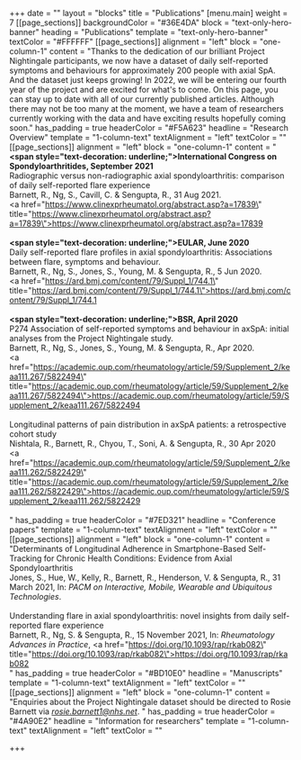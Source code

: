 +++
date = ""
layout = "blocks"
title = "Publications"
[menu.main]
weight = 7
[[page_sections]]
backgroundColor = "#36E4DA"
block = "text-only-hero-banner"
heading = "Publications"
template = "text-only-hero-banner"
textColor = "#FFFFFF"
[[page_sections]]
alignment = "left"
block = "one-column-1"
content = "Thanks to the dedication of our brilliant Project Nightingale participants, we now have a dataset of daily self-reported symptoms and behaviours for approximately 200 people with axial SpA. And the dataset just keeps growing! In 2022, we will be entering our fourth year of the project and are excited for what's to come. On this page, you can stay up to date with all of our currently published articles. Although there may not be too many at the moment, we have a team of researchers currently working with the data and have exciting results hopefully coming soon."
has_padding = true
headerColor = "#F5A623"
headline = "Research Overview"
template = "1-column-text"
textAlignment = "left"
textColor = ""
[[page_sections]]
alignment = "left"
block = "one-column-1"
content = "<strong><span style=\"text-decoration: underline;\">International Congress on Spondyloarthritides, September 2021</span></strong><br>Radiographic versus non-radiographic axial spondyloarthritis: comparison of daily self-reported flare experience<br>Barnett, R., Ng, S., Cavill, C. &amp; Sengupta, R., 31 Aug 2021. <br><a href=\"https://www.clinexprheumatol.org/abstract.asp?a=17839\" title=\"https://www.clinexprheumatol.org/abstract.asp?a=17839\">https://www.clinexprheumatol.org/abstract.asp?a=17839</a> <br><br><strong><span style=\"text-decoration: underline;\">EULAR, June 2020</span></strong><br>Daily self-reported flare profiles in axial spondyloarthritis: Associations between flare, symptoms and behaviour. <br>Barnett, R., Ng, S., Jones, S., Young, M. &amp; Sengupta, R., 5 Jun 2020.<br><a href=\"https://ard.bmj.com/content/79/Suppl_1/744.1\" title=\"https://ard.bmj.com/content/79/Suppl_1/744.1\">https://ard.bmj.com/content/79/Suppl_1/744.1</a><br><br><strong><span style=\"text-decoration: underline;\">BSR, April 2020</span></strong><br>P274 Association of self-reported symptoms and behaviour in axSpA: initial analyses from the Project Nightingale study.<br>Barnett, R., Ng, S., Jones, S., Young, M. &amp; Sengupta, R., Apr 2020.<br><a href=\"https://academic.oup.com/rheumatology/article/59/Supplement_2/keaa111.267/5822494\" title=\"https://academic.oup.com/rheumatology/article/59/Supplement_2/keaa111.267/5822494\">https://academic.oup.com/rheumatology/article/59/Supplement_2/keaa111.267/5822494</a><br><br>Longitudinal patterns of pain distribution in axSpA patients: a retrospective cohort study<br>Nishtala, R., Barnett, R., Chyou, T., Soni, A. &amp; Sengupta, R., 30 Apr 2020<br><a href=\"https://academic.oup.com/rheumatology/article/59/Supplement_2/keaa111.262/5822429\" title=\"https://academic.oup.com/rheumatology/article/59/Supplement_2/keaa111.262/5822429\">https://academic.oup.com/rheumatology/article/59/Supplement_2/keaa111.262/5822429</a><br><br>"
has_padding = true
headerColor = "#7ED321"
headline = "Conference papers"
template = "1-column-text"
textAlignment = "left"
textColor = ""
[[page_sections]]
alignment = "left"
block = "one-column-1"
content = "Determinants of Longitudinal Adherence in Smartphone-Based Self-Tracking for Chronic Health Conditions: Evidence from Axial Spondyloarthritis<br>Jones, S., Hue, W., Kelly, R., Barnett, R., Henderson, V. &amp; Sengupta, R., 31 March 2021, In: <em>PACM on Interactive, Mobile, Wearable and Ubiquitous Technologies</em>. <br><br>Understanding flare in axial spondyloarthritis: novel insights from daily self-reported flare experience<br>Barnett, R., Ng, S. &amp; Sengupta, R., 15 November 2021, In: <em>Rheumatology Advances in Practice</em>, <a href=\"https://doi.org/10.1093/rap/rkab082\" title=\"https://doi.org/10.1093/rap/rkab082\">https://doi.org/10.1093/rap/rkab082</a><br>"
has_padding = true
headerColor = "#BD10E0"
headline = "Manuscripts"
template = "1-column-text"
textAlignment = "left"
textColor = ""
[[page_sections]]
alignment = "left"
block = "one-column-1"
content = "Enquiries about the Project Nightingale dataset should be directed to Rosie Barnett via <em>rosie.barnett1@nhs.net</em>. "
has_padding = true
headerColor = "#4A90E2"
headline = "Information for researchers"
template = "1-column-text"
textAlignment = "left"
textColor = ""

+++
